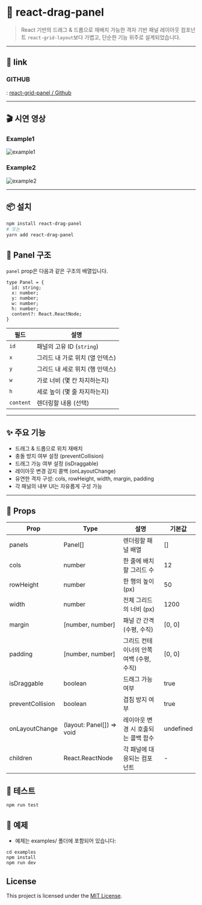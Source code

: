 # 🧩 react-drag-panel

> React 기반의 드래그 & 드롭으로 재배치 가능한 격자 기반 패널 레이아웃 컴포넌트
> `react-grid-layout`보다 가볍고, 단순한 기능 위주로 설계되었습니다.

---

## 🔗 link

### GITHUB
: [react-grid-panel / Github](https://github.com/sanholl/react-drag-panel)

---

## 🎬 시연 영상

### Example1
![example1](https://github.com/user-attachments/assets/8efb6004-6dbc-4876-8bbc-f5d8b6f36ea6)

### Example2
![example2](https://github.com/user-attachments/assets/8a6a9568-20f1-4d8f-95af-e9bde68566e9)

---

## 📦 설치

```bash
npm install react-drag-panel
# 또는
yarn add react-drag-panel

```

## 🧱 Panel 구조

`panel` prop은 다음과 같은 구조의 배열입니다.

```
type Panel = {
  id: string;
  x: number;
  y: number;
  w: number;
  h: number;
  content?: React.ReactNode;
}

```

| 필드 | 설명 |
| --- | --- |
| `id` | 패널의 고유 ID (`string`) |
| `x` | 그리드 내 가로 위치 (열 인덱스) |
| `y` | 그리드 내 세로 위치 (행 인덱스) |
| `w` | 가로 너비 (몇 칸 차지하는지) |
| `h` | 세로 높이 (몇 줄 차지하는지) |
| `content` | 렌더링할 내용 (선택) |

---

## ✨ 주요 기능

- 드래그 & 드롭으로 위치 재배치
- 충돌 방지 여부 설정 (preventCollision)
- 드래그 가능 여부 설정 (isDraggable)
- 레이아웃 변경 감지 콜백 (onLayoutChange)
- 유연한 격자 구성: cols, rowHeight, width, margin, padding
- 각 패널의 내부 UI는 자유롭게 구성 가능

---

## 🔧 Props

| Prop | Type |	설명 |	기본값
| --- | --- | --- | --- |
| panels	| Panel[]	| 렌더링할 패널 배열	| []
| cols	| number | 한 줄에 배치할 그리드 수	| 12
| rowHeight	| number	| 한 행의 높이 (px)	| 50
| width	| number	| 전체 그리드의 너비 (px)	| 1200
| margin	| [number, number]	| 패널 간 간격 (수평, 수직)	| [0, 0]
| padding	| [number, number]	| 그리드 컨테이너의 안쪽 여백 (수평, 수직)	| [0, 0]
| isDraggable	| boolean	| 드래그 가능 여부	| true
| preventCollision	| boolean	| 겹침 방지 여부	| true
| onLayoutChange	| (layout: Panel[]) => void	| 레이아웃 변경 시 호출되는 콜백 함수	| undefined
| children	| React.ReactNode	| 각 패널에 대응되는 컴포넌트	| -

## 🧪 테스트

```
npm run test
```

## 🧰 예제
- 예제는 examples/ 폴더에 포함되어 있습니다:

```
cd examples
npm install
npm run dev
```

## License

This project is licensed under the [MIT License](https://github.com/sanholl/react-drag-panel/blob/feature/grid-layout-basic/LICENSE).
